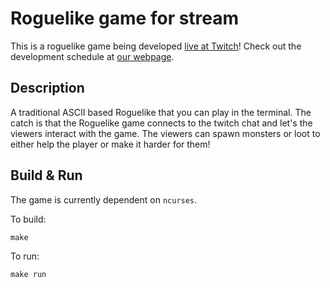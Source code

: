 # Roguelike game for stream

This is a roguelike game being developed [live at Twitch](http://twitch.com/yakpie)!
Check out the development schedule at [our webpage](http://yakpie.com).

## Description

A traditional ASCII based Roguelike that you can play in the terminal. The catch is that the Roguelike game connects to the twitch chat and let's the viewers interact with the game. The viewers can spawn monsters or loot to either help the player or make it harder for them!

## Build & Run

The game is currently dependent on `ncurses`.

To build:

```
make
```

To run:

```
make run
```
